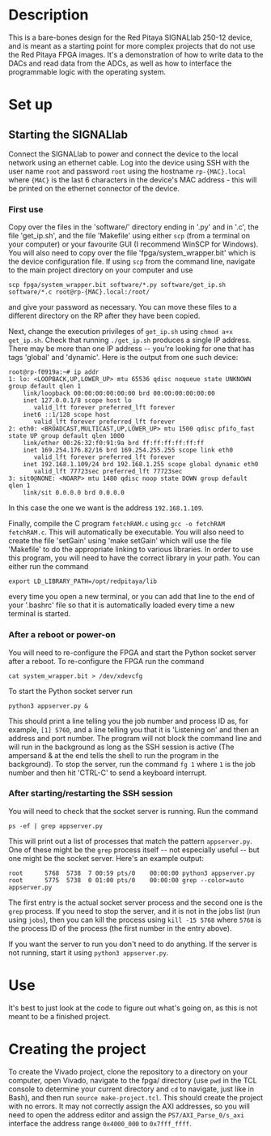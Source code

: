 # Description

This is a bare-bones design for the Red Pitaya SIGNALlab 250-12 device, and is meant as a starting point for more complex projects that do not use the Red Pitaya FPGA images.  It's a demonstration of how to write data to the DACs and read data from the ADCs, as well as how to interface the programmable logic with the operating system.

# Set up

## Starting the SIGNALlab

Connect the SIGNALlab to power and connect the device to the local network using an ethernet cable.  Log into the device using SSH with the user name `root` and password `root` using the hostname `rp-{MAC}.local` where `{MAC}` is the last 6 characters in the device's MAC address - this will be printed on the ethernet connector of the device.

### First use

Copy over the files in the 'software/' directory ending in '.py' and in '.c', the file 'get_ip.sh', and the file 'Makefile' using either `scp` (from a terminal on your computer) or your favourite GUI (I recommend WinSCP for Windows).  You will also need to copy over the file 'fpga/system_wrapper.bit' which is the device configuration file.  If using `scp` from the command line, navigate to the main project directory on your computer and use
```
scp fpga/system_wrapper.bit software/*.py software/get_ip.sh software/*.c root@rp-{MAC}.local:/root/
```
and give your password as necessary.  You can move these files to a different directory on the RP after they have been copied.

Next, change the execution privileges of `get_ip.sh` using `chmod a+x get_ip.sh`.  Check that running `./get_ip.sh` produces a single IP address.  There may be more than one IP address -- you're looking for one that has tags 'global' and 'dynamic'.  Here is the output from one such device:
```
root@rp-f0919a:~# ip addr
1: lo: <LOOPBACK,UP,LOWER_UP> mtu 65536 qdisc noqueue state UNKNOWN group default qlen 1
    link/loopback 00:00:00:00:00:00 brd 00:00:00:00:00:00
    inet 127.0.0.1/8 scope host lo
       valid_lft forever preferred_lft forever
    inet6 ::1/128 scope host 
       valid_lft forever preferred_lft forever
2: eth0: <BROADCAST,MULTICAST,UP,LOWER_UP> mtu 1500 qdisc pfifo_fast state UP group default qlen 1000
    link/ether 00:26:32:f0:91:9a brd ff:ff:ff:ff:ff:ff
    inet 169.254.176.82/16 brd 169.254.255.255 scope link eth0
       valid_lft forever preferred_lft forever
    inet 192.168.1.109/24 brd 192.168.1.255 scope global dynamic eth0
       valid_lft 77723sec preferred_lft 77723sec
3: sit0@NONE: <NOARP> mtu 1480 qdisc noop state DOWN group default qlen 1
    link/sit 0.0.0.0 brd 0.0.0.0
```
In this case the one we want is the address `192.168.1.109`.

Finally, compile the C program `fetchRAM.c` using `gcc -o fetchRAM fetchRAM.c`.  This will automatically be executable.  You will also need to create the file 'setGain' using 'make setGain' which will use the file 'Makefile' to do the appropriate linking to various libraries.  In order to use this program, you will need to have the correct library in your path.  You can either run the command
```
export LD_LIBRARY_PATH=/opt/redpitaya/lib
```
every time you open a new terminal, or you can add that line to the end of your '.bashrc' file so that it is automatically loaded every time a new terminal is started.

### After a reboot or power-on

You will need to re-configure the FPGA and start the Python socket server after a reboot.  To re-configure the FPGA run the command
```
cat system_wrapper.bit > /dev/xdevcfg
```

To start the Python socket server run
```
python3 appserver.py &
```
This should print a line telling you the job number and process ID  as, for example, `[1] 5760`, and a line telling you that it is 'Listening on' and then an address and port number.  The program will not block the command line and will run in the background as long as the SSH session is active (The ampersand & at the end tells the shell to run the program in the background).  To stop the server, run the command `fg 1` where `1` is the job number and then hit 'CTRL-C' to send a keyboard interrupt.

### After starting/restarting the SSH session

You will need to check that the socket server is running.  Run the command
```
ps -ef | grep appserver.py
```
This will print out a list of processes that match the pattern `appserver.py`.  One of these might be the `grep` process itself -- not especially useful -- but one might be the socket server.  Here's an example output:
```
root      5768  5738  7 00:59 pts/0    00:00:00 python3 appserver.py
root      5775  5738  0 01:00 pts/0    00:00:00 grep --color=auto appserver.py
```
The first entry is the actual socket server process and the second one is the `grep` process.  If you need to stop the server, and it is not in the jobs list (run using `jobs`), then you can kill the process using `kill -15 5768` where `5768` is the process ID of the process (the first number in the entry above).  

If you want the server to run you don't need to do anything.  If the server is not running, start it using `python3 appserver.py`.  

# Use

It's best to just look at the code to figure out what's going on, as this is not meant to be a finished project.

# Creating the project

To create the Vivado project, clone the repository to a directory on your computer, open Vivado, navigate to the fpga/ directory (use `pwd` in the TCL console to determine your current directory and `cd` to navigate, just like in Bash), and then run `source make-project.tcl`.  This should create the project with no errors.  It may not correctly assign the AXI addresses, so you will need to open the address editor and assign the `PS7/AXI_Parse_0/s_axi` interface the address range `0x4000_000` to `0x7fff_ffff`.

